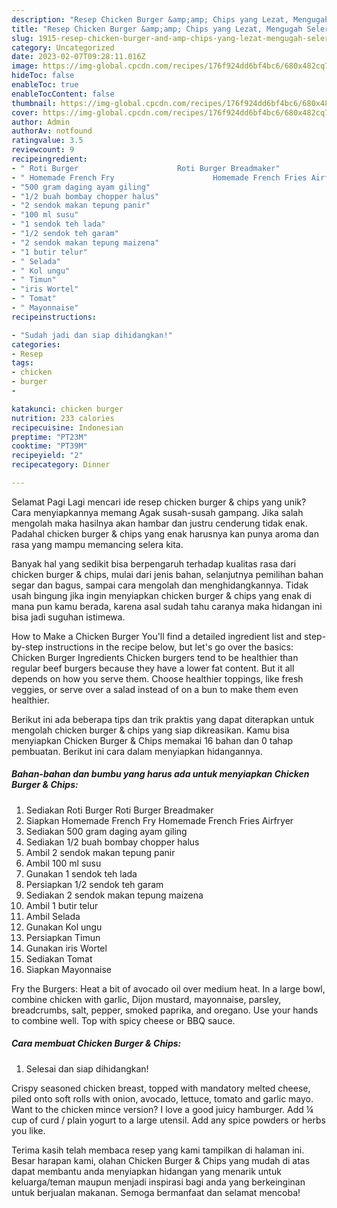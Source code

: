 ```yaml
---
description: "Resep Chicken Burger &amp;amp; Chips yang Lezat, Mengugah Selera"
title: "Resep Chicken Burger &amp;amp; Chips yang Lezat, Mengugah Selera"
slug: 1915-resep-chicken-burger-and-amp-chips-yang-lezat-mengugah-selera
category: Uncategorized
date: 2023-02-07T09:28:11.016Z
image: https://img-global.cpcdn.com/recipes/176f924dd6bf4bc6/680x482cq70/chicken-burger-chips-foto-resep-utama.jpg
hideToc: false
enableToc: true
enableTocContent: false
thumbnail: https://img-global.cpcdn.com/recipes/176f924dd6bf4bc6/680x482cq70/chicken-burger-chips-foto-resep-utama.jpg
cover: https://img-global.cpcdn.com/recipes/176f924dd6bf4bc6/680x482cq70/chicken-burger-chips-foto-resep-utama.jpg
author: Admin
authorAv: notfound
ratingvalue: 3.5
reviewcount: 9
recipeingredient:
- " Roti Burger                      Roti Burger Breadmaker"
- " Homemade French Fry                      Homemade French Fries Airfryer"
- "500 gram daging ayam giling"
- "1/2 buah bombay chopper halus"
- "2 sendok makan tepung panir"
- "100 ml susu"
- "1 sendok teh lada"
- "1/2 sendok teh garam"
- "2 sendok makan tepung maizena"
- "1 butir telur"
- " Selada"
- " Kol ungu"
- " Timun"
- "iris Wortel"
- " Tomat"
- " Mayonnaise"
recipeinstructions:

- "Sudah jadi dan siap dihidangkan!"
categories:
- Resep
tags:
- chicken
- burger
- 

katakunci: chicken burger  
nutrition: 233 calories
recipecuisine: Indonesian
preptime: "PT23M"
cooktime: "PT39M"
recipeyield: "2"
recipecategory: Dinner

---
```



Selamat Pagi Lagi mencari ide resep chicken burger &amp; chips yang unik? Cara menyiapkannya memang Agak susah-susah gampang. Jika salah mengolah maka hasilnya akan hambar dan justru cenderung tidak enak. Padahal chicken burger &amp; chips yang enak harusnya kan punya aroma dan rasa yang mampu memancing selera kita.


Banyak hal yang sedikit bisa berpengaruh terhadap kualitas rasa dari chicken burger &amp; chips, mulai dari jenis bahan, selanjutnya pemilihan bahan segar dan bagus, sampai cara mengolah dan menghidangkannya. Tidak usah bingung jika ingin menyiapkan chicken burger &amp; chips yang enak di mana pun kamu berada, karena asal sudah tahu caranya maka hidangan ini bisa jadi suguhan istimewa.

How to Make a Chicken Burger You&#39;ll find a detailed ingredient list and step-by-step instructions in the recipe below, but let&#39;s go over the basics: Chicken Burger Ingredients Chicken burgers tend to be healthier than regular beef burgers because they have a lower fat content. But it all depends on how you serve them. Choose healthier toppings, like fresh veggies, or serve over a salad instead of on a bun to make them even healthier.


Berikut ini ada beberapa tips dan trik praktis yang dapat diterapkan untuk mengolah chicken burger &amp; chips yang siap dikreasikan. Kamu bisa menyiapkan Chicken Burger &amp; Chips memakai 16 bahan dan 0 tahap pembuatan. Berikut ini cara dalam menyiapkan hidangannya.

<!--inarticleads1-->

##### Bahan-bahan dan bumbu yang harus ada untuk menyiapkan Chicken Burger &amp; Chips:

1. Sediakan  Roti Burger                      Roti Burger Breadmaker
1. Siapkan  Homemade French Fry                      Homemade French Fries Airfryer
1. Sediakan 500 gram daging ayam giling
1. Sediakan 1/2 buah bombay chopper halus
1. Ambil 2 sendok makan tepung panir
1. Ambil 100 ml susu
1. Gunakan 1 sendok teh lada
1. Persiapkan 1/2 sendok teh garam
1. Sediakan 2 sendok makan tepung maizena
1. Ambil 1 butir telur
1. Ambil  Selada
1. Gunakan  Kol ungu
1. Persiapkan  Timun
1. Gunakan iris Wortel
1. Sediakan  Tomat
1. Siapkan  Mayonnaise


Fry the Burgers: Heat a bit of avocado oil over medium heat. In a large bowl, combine chicken with garlic, Dijon mustard, mayonnaise, parsley, breadcrumbs, salt, pepper, smoked paprika, and oregano. Use your hands to combine well. Top with spicy cheese or BBQ sauce. 

<!--inarticleads2-->

##### Cara membuat Chicken Burger &amp; Chips:


1. Selesai dan siap dihidangkan!

Crispy seasoned chicken breast, topped with mandatory melted cheese, piled onto soft rolls with onion, avocado, lettuce, tomato and garlic mayo. Want to the chicken mince version? I love a good juicy hamburger. Add ¼ cup of curd / plain yogurt to a large utensil. Add any spice powders or herbs you like. 

Terima kasih telah membaca resep yang kami tampilkan di halaman ini. Besar harapan kami, olahan Chicken Burger &amp; Chips yang mudah di atas dapat membantu anda menyiapkan hidangan yang menarik untuk keluarga/teman maupun menjadi inspirasi bagi anda yang berkeinginan untuk berjualan makanan. Semoga bermanfaat dan selamat mencoba!
